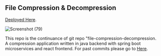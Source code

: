 ## File Compression & Decompression
[Deployed Here](https://file-compression-app-n-java-90927f0683b7.herokuapp.com/).

![Screenshot (79)](https://github.com/LatrellPage/file-compression-decompressionV2/assets/127454292/8d7d78b5-62f8-47a8-953f-864034a5af0c)

This repo is the continuance of git repo "file-compression-decompression. A compression application written in java backend with spring boot microservices and react frontend. For past commits please go to [Here](https://github.com/LatrellPage/file-compression-decompression).
